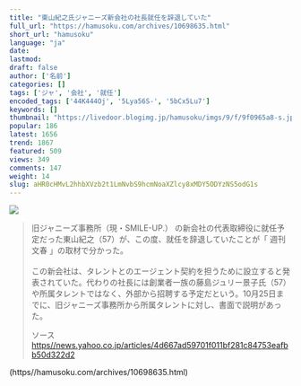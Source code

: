 ```yaml
---
title: "東山紀之氏ジャニーズ新会社の社長就任を辞退していた"
full_url: "https://hamusoku.com/archives/10698635.html"
short_url: "hamusoku"
language: "ja"
date: 
lastmod: 
draft: false
author: ['名前']
categories: []
tags: ['ジャ', '会社', '就任']
encoded_tags: ['44K444Oj', '5Lya56S-', '5bCx5Lu7']
keywords: []
thumbnail: "https://livedoor.blogimg.jp/hamusoku/imgs/9/f/9f0965a8-s.jpg"
popular: 186
latest: 1656
trend: 1867
featured: 509
views: 349
comments: 147
weight: 14
slug: aHR0cHMvL2hhbXVzb2t1LmNvbS9hcmNoaXZlcy8xMDY5ODYzNS5odG1s
---
```


![](https://livedoor.blogimg.jp/hamusoku/imgs/9/f/9f0965a8-s.jpg)

<blockquote><p></p><p> 旧ジャニーズ事務所（現・SMILE-UP.） の新会社の代表取締役に就任予定だった東山紀之（57）が、この度、就任を辞退していたことが「 週刊文春 」の取材で分かった。<br> <br> この新会社は、タレントとのエージェント契約を担うために設立すると発表されていた。代わりの社長には創業者一族の藤島ジュリー景子氏（57）や所属タレントではなく、外部から招聘する予定だという。10月25日までに、旧ジャニーズ事務所から所属タレントに対し、書面で説明があった。<br></p>ソース <a href='https//news.yahoo.co.jp/articles/4d667ad59701f011bf281c84753eafbb50d322d2' target='blank'>https//news.yahoo.co.jp/articles/4d667ad59701f011bf281c84753eafbb50d322d2</a></blockquote>

(https//hamusoku.com/archives/10698635.html)
